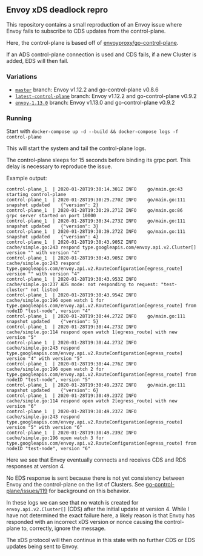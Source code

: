 ## Envoy xDS deadlock repro

This repository contains a small reproduction of an Envoy issue where Envoy fails to subscribe to CDS updates from the control-plane.

Here, the control-plane is based off of [envoyproxy/go-control-plane](https://github.com/envoyproxy/go-control-plane).

If an ADS control-plane connection is used and CDS fails, if a new Cluster is added, EDS will then fail.


### Variations

* [`master`](https://github.com/dfjones/envoy-stats-filter-repro/tree/master) branch: Envoy v1.12.2 and go-control-plane v0.8.6
* [`latest-control-plane`](https://github.com/dfjones/envoy-stats-filter-repro/tree/latest-control-plane) branch: Envoy v1.12.2 and go-control-plane v0.9.2
* [`envoy-1.13.0`](https://github.com/dfjones/envoy-stats-filter-repro/tree/envoy-1.13.0) branch: Envoy v1.13.0 and go-control-plane v0.9.2

### Running
Start with `docker-compose up -d --build && docker-compose logs -f control-plane`

This will start the system and tail the control-plane logs.

The control-plane sleeps for 15 seconds before binding its grpc port. 
This delay is necessary to reproduce the issue.

Example output:

```
control-plane_1  | 2020-01-28T19:30:14.301Z	INFO	go/main.go:43	starting control-plane
control-plane_1  | 2020-01-28T19:30:29.270Z	INFO	go/main.go:111	snapshot updated	{"version": 2}
control-plane_1  | 2020-01-28T19:30:29.271Z	INFO	go/main.go:86	grpc server started on port 10000
control-plane_1  | 2020-01-28T19:30:34.273Z	INFO	go/main.go:111	snapshot updated	{"version": 3}
control-plane_1  | 2020-01-28T19:30:39.272Z	INFO	go/main.go:111	snapshot updated	{"version": 4}
control-plane_1  | 2020-01-28T19:30:43.905Z	INFO	cache/simple.go:243	respond type.googleapis.com/envoy.api.v2.Cluster[] version "" with version "4"
control-plane_1  | 2020-01-28T19:30:43.905Z	INFO	cache/simple.go:243	respond type.googleapis.com/envoy.api.v2.RouteConfiguration[egress_route] version "" with version "4"
control-plane_1  | 2020-01-28T19:30:43.953Z	INFO	cache/simple.go:237	ADS mode: not responding to request: "test-cluster" not listed
control-plane_1  | 2020-01-28T19:30:43.954Z	INFO	cache/simple.go:196	open watch 1 for type.googleapis.com/envoy.api.v2.RouteConfiguration[egress_route] from nodeID "test-node", version "4"
control-plane_1  | 2020-01-28T19:30:44.272Z	INFO	go/main.go:111	snapshot updated	{"version": 5}
control-plane_1  | 2020-01-28T19:30:44.273Z	INFO	cache/simple.go:114	respond open watch 1[egress_route] with new version "5"
control-plane_1  | 2020-01-28T19:30:44.273Z	INFO	cache/simple.go:243	respond type.googleapis.com/envoy.api.v2.RouteConfiguration[egress_route] version "4" with version "5"
control-plane_1  | 2020-01-28T19:30:44.276Z	INFO	cache/simple.go:196	open watch 2 for type.googleapis.com/envoy.api.v2.RouteConfiguration[egress_route] from nodeID "test-node", version "5"
control-plane_1  | 2020-01-28T19:30:49.237Z	INFO	go/main.go:111	snapshot updated	{"version": 6}
control-plane_1  | 2020-01-28T19:30:49.237Z	INFO	cache/simple.go:114	respond open watch 2[egress_route] with new version "6"
control-plane_1  | 2020-01-28T19:30:49.237Z	INFO	cache/simple.go:243	respond type.googleapis.com/envoy.api.v2.RouteConfiguration[egress_route] version "5" with version "6"
control-plane_1  | 2020-01-28T19:30:49.239Z	INFO	cache/simple.go:196	open watch 3 for type.googleapis.com/envoy.api.v2.RouteConfiguration[egress_route] from nodeID "test-node", version "6"
```

Here we see that Envoy eventually connects and receives CDS and RDS responses at version 4.

No EDS response is sent because there is not yet consistency between Envoy and the control-plane on the list of Clusters.
See [go-control-plane/issues/119](https://github.com/envoyproxy/go-control-plane/issues/119) for background on this behavior.

In these logs we can see that no watch is created for `envoy.api.v2.Cluster[]` (CDS) after the initial update at version 4. 
While I have not determined the exact failure here, a likely reason is that Envoy has responded with an incorrect xDS version or nonce causing the control-plane to, correctly, ignore the message.

The xDS protocol will then continue in this state with no further CDS or EDS updates being sent to Envoy.




